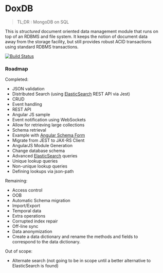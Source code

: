 DoxDB
=====

> TL;DR : MongoDB on SQL

This is *structured* document oriented data management module that runs on top
of an RDBMS and file system.  It keeps the notion of document data away
from the storage facility, but still provides robust ACID transactions using
standard RDBMS transactions.

[![Build Status](https://drone.io/github.com/trajano/doxdb/status.png)](https://drone.io/github.com/trajano/doxdb/latest)

### Roadmap

Completed:

   * JSON validation
   * Distributed Search (using [ElasticSearch][] REST API via Jest)
   * CRUD
   * Event handling
   * REST API
   * Angular JS sample
   * Event notification using WebSockets
   * Allow for retrieving large collections
   * Schema retrieval
   * Example with [Angular Schema Form][1]
   * Migrate from JEST to JAX-RS Client
   * AngularJS Module Generation
   * Change database schema
   * Advanced [ElasticSearch][] queries
   * Unique lookup queries
   * Non-unique lookup queries
   * Defining lookups via json-path  

Remaining:

   * Access control
   * OOB
   * Automatic Schema migration
   * Import/Export
   * Temporal data
   * Extra operations
   * Corrupted index repair
   * Off-line sync
   * Data anonymization
   * Create a data dictionary and rename the methods and fields
     to correspond to the data dictionary.

Out of scope:

   * Alternate search (not going to be in scope until a better alternative to ElasticSearch is found)

[1]: http://schemaform.io/
[2]: http://stackoverflow.com/questions/32205381/how-do-i-override-the-schema-for-a-jpa-app-inside-a-web-fragment-from-a-web-app
[ElasticSearch]: https://www.elastic.co/products/elasticsearch
